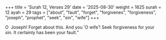 +++
title = 'Surah 12, Verses 29'
date = '2025-08-30'
weight = 1625
surah = 12
ayah = 29
tags = ["about", "fault", "forget", "forgivenes", "forgiveness", "joseph", "prophet", "seek", "sin", "wife"]
+++

O  Joseph! Forget about this. And you ˹O wife˺! Seek forgiveness for your sin. It certainly has been your fault.”